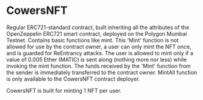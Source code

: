 # CowersNFT
Regular ERC721-standard contract, built inheriting all the attributes of the OpenZeppelin ERC721 smart contract, deployed on the Polygon Mumbai Testnet.
Contains basic functions like mint. This 'Mint' function is not allowed for use by the contract owner, a user can only mint the NFT once, and is guarded for ReEntrancy attacks.
The user is allowed to mint only if a value of 0.005 Ether (MATIC) is sent along (nothing more nor less) while invoking the mint function.
The funds received by the 'Mint' function from the sender is immediately transferred to the contract owner.
MintAll function is only available to the CowersNFT contract deployer.

CowersNFT is built for minting 1 NFT per user.
